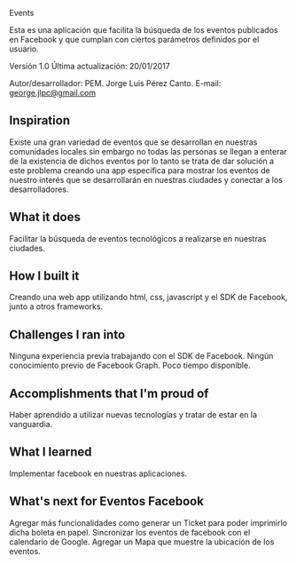 Events

Esta es una aplicación que facilita la búsqueda de los eventos publicados en Facebook y que cumplan con ciertos parámetros definidos por el usuario.

Versión 1.0
Última actualización: 20/01/2017

Autor/desarrollador:
PEM. Jorge Luis Pérez Canto.
E-mail: george.jlpc@gmail.com


## Inspiration
Existe una gran variedad de eventos que se desarrollan en nuestras comunidades locales sin embargo no todas las personas se llegan a enterar de la existencia de dichos eventos por lo tanto se trata de dar solución a este problema creando una app específica para mostrar los eventos de nuestro interés que se desarrollarán en nuestras ciudades y conectar a los desarrolladores.

## What it does
Facilitar la búsqueda de eventos tecnológicos a realizarse en nuestras ciudades.

## How I built it
Creando una web app utilizando html, css, javascript y el SDK de Facebook, junto a otros frameworks.

## Challenges I ran into
Ninguna experiencia previa trabajando con el SDK de Facebook.
Ningún conocimiento previo de Facebook Graph.
Poco tiempo disponible.

## Accomplishments that I'm proud of
Haber aprendido a utilizar nuevas tecnologías y tratar de estar en la vanguardia.

## What I learned
Implementar facebook en nuestras aplicaciones.

## What's next for Eventos Facebook
Agregar más funcionalidades como generar un Ticket para poder imprimirlo dicha boleta en papel.
Sincronizar los eventos de facebook con el calendario de Google.
Agregar un Mapa que muestre la ubicación de los eventos.
